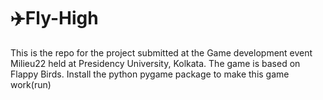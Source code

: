 # ✈️Fly-High

This is the repo for the project submitted at the Game development event Milieu22 held at Presidency University, Kolkata.
The game is based on Flappy Birds. Install the python pygame package to make this game work(run)
